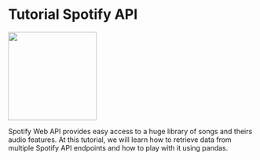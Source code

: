 # Tutorial Spotify API
<img src="https://upload.wikimedia.org/wikipedia/commons/3/33/Spotify_logo13.png" width="180"> 

Spotify Web API provides easy access to a huge library of songs and theirs audio features. At this tutorial, we will learn how to retrieve data from multiple Spotify API endpoints and how to play with it using pandas.

